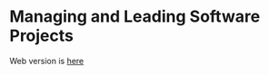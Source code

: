 
# Managing and Leading Software Projects

Web version is [here](https://onlinelibrary.wiley.com/doi/book/10.1002/9780470405697)